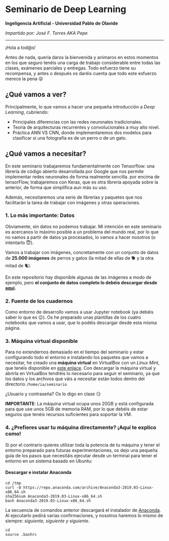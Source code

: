# Seminario de Deep Learning
**Ingeligencia Artificial - Universidad Pablo de Olavide** 

*Impartido por: José F. Torres AKA Pepe*

----
¡Hola a tod@s!

Antes de nada, quería daros la bienvenida y animaros en estos momentos en los que seguro tenéis una carga de trabajo considerable entre todas las clases, exámenes parciales y entregas. Todo esfuerzo tiene su recompensa, y antes o después os daréis cuenta que todo este esfuerzo merece la pena :stuck_out_tongue_winking_eye:

## ¿Qué vamos a ver?
Principalmente, lo que vamos a hacer una pequeña introducción a *Deep Learning*, cubriendo:
- Principales diferencias con las redes neuronales tradicionales.
- Teoría de arquitecturas recurrentes y convolucionales a muy alto nivel.
- Práctica ANN VS CNN, donde implementaremos dos modelos para clasificar si una fotografía es de un perro o de un gato.

## ¿Qué vamos a necesitar?
En este seminario trabajaremos fundamentalmente con Tensorflow: una librería de código abierto desarrollada por Google que nos permite implementar redes neuronales de forma realmente sencilla. por encima de tensorFlow, trabajaremos con Keras, que es otra librería apoyada sobre la anterior, de forma que simplifica aun más su uso. 

Además, necesitaremos una serie de librerías y paquetes que nos facilitarán la tarea de trabajar con imágenes y otras operaciones.

### 1. Lo más importante: Datos
Obviamente, sin datos no podemos trabajar. Mi intención en este seminario es acercanos lo máximo posible a un problema del mundo real, por lo que no vamos a partir de datos ya procesados, lo vamos a hacer nosotros (o intentarlo :innocent:).

Vamos a trabajar con imágenes, concretamente con un conjunto de datos de **25.000 imágenes** de perros y gatos (la mitad de ellas de :dog2: y la otra mitad de :cat2:).

En este repositorio hay disponible algunas de las imágenes a modo de ejemplo, pero **el conjunto de datos completo lo debéis descargar desde [aquí](https://upolavide-my.sharepoint.com/:u:/g/personal/jftormal_upo_es/ETUU1VU8cI1NhWpnjPkzPgIBn0NyBIPtZjeLUdUQKIPVoQ?e=ubtnSw).**

### 2. Fuente de los cuadernos
Como entorno de desarrollo vamos a usar Jupyter notebook (ya debéis saber lo que es :wink:). Os he preparado unas plantillas de los cuatro notebooks que vamos a usar, que lo podéis descargar desde esta misma página.

### 3. Máquina virtual disponible
Para no extendernos demasiado en el tiempo del seminario y estar configurando todo el entorno e instalando los paquetes que vamos a necesitar, he creado una **máquina virtual** en VirtualBox con un *Linux Mint*, que tenéis disponible en [este enlace](https://upolavide-my.sharepoint.com/:u:/g/personal/jftormal_upo_es/ET7qm2nyhghLhuocpTT2glMBI503FYBLusu8f3rB-biLPg?e=rIXr5Q). Con descargar la máquina virtual y abrirla en VirtualBox tendréis lo necesario para seguir el seminario, ya que los datos y los archivos que váis a necesitar están todos dentro del directorio ```/home/ia/seminario ```

¿Usuario y contraseña? Os lo digo en clase :smirk:

**IMPORTANTE**: La máquina virtual ocupa unos 20GB y está configurada para que use unos 5GB de memoria RAM, por lo que debéis de estar seguros que tenéis recursos suficientes para soportar la VM.

### 4. ¿Prefieres usar tu máquina directamente? ¡Aquí te explico como!
Si por el contrario quieres utilizar toda la potencia de tu máquina y tener el entorno preparado para futuras experimentaciones, os dejo una pequeña guía de los pasos que necesitáis ejecutar desde un terminal para tener el entorno en un sistema basado en Ubuntu:

#### Descargar e instalar Anaconda
```
cd /tmp 
curl -O https://repo.anaconda.com/archive/Anaconda3-2019.03-Linux-x86_64.sh
sha256sum Anaconda3-2019.03-Linux-x86_64.sh
bash Anaconda3-2019.03-Linux-x86_64.sh
```
La secuencia de comandos anterior descargará el instalador de [Anaconda](https://www.anaconda.com/distribution/). Al ejecutarlo pedirá varias confirmaciones, y nosotros haremos lo mismo de siempre: *siguiente, siguiente y siguiente*.

``` 
cd 
source .bashrc
```
